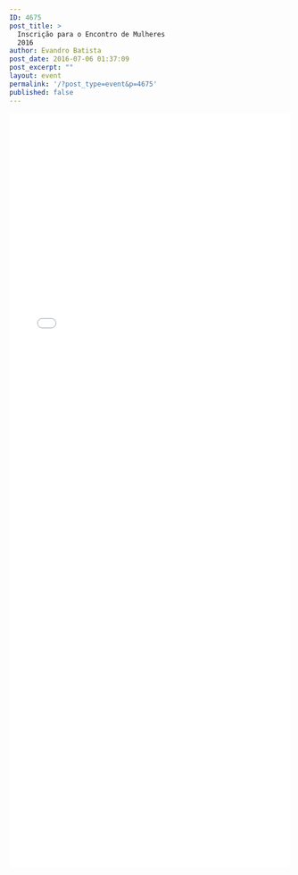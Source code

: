 ```yaml
---
ID: 4675
post_title: >
  Inscrição para o Encontro de Mulheres
  2016
author: Evandro Batista
post_date: 2016-07-06 01:37:09
post_excerpt: ""
layout: event
permalink: '/?post_type=event&p=4675'
published: false
---
```

<iframe src="//goo.gl/forms/1dd8zyKzyZgCuqe03" width="100%" height="1350px" frameborder="0" marginwidth="0" marginheight="0">Carregando…</iframe>
